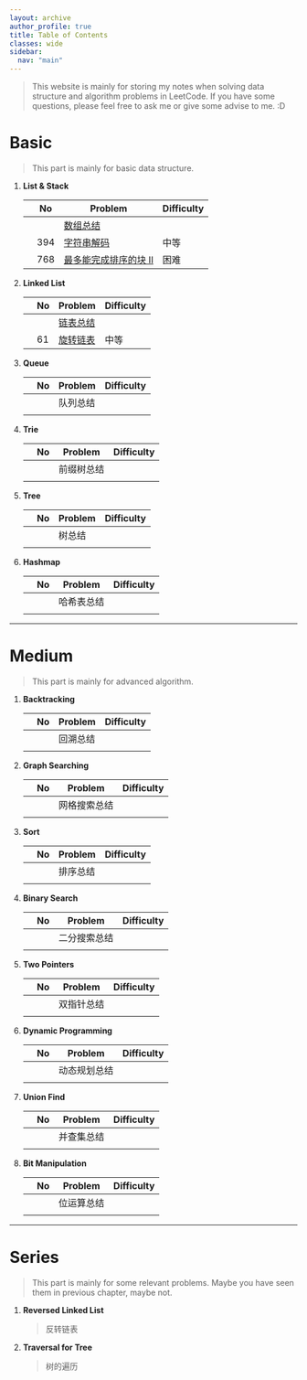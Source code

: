 ```yaml
---
layout: archive
author_profile: true
title: Table of Contents
classes: wide
sidebar:
  nav: "main"
---
```


> This website is mainly for storing my notes when solving data structure and algorithm problems in LeetCode. If you have some questions, please feel free to ask me or give some advise to me. :D

# Basic

> This part is mainly for basic data structure.

1. **List & Stack**

    |     | No  | Problem                                                                   | Difficulty |
    | --- | --- | ------------------------------------------------------------------------- | ---------- |
    |     |     | [数组总结](./_posts/2021-02-03-list-summary.md)                           |            |
    |     | 394 | [字符串解码](./_posts/2021-02-06-decode-string.md)                        | 中等       |
    |     | 768 | [最多能完成排序的块 II](./_posts/2021-02-07-max-chunks-to-make-sorted.md) | 困难       |

2. **Linked List**

    |     | No  | Problem                                                | Difficulty |
    | --- | --- | ------------------------------------------------------ | ---------- |
    |     |     | [链表总结](./_posts/2021-01-31-linked-list-summary.md) |            |
    |     | 61  | [旋转链表](./_posts/2021-02-07-rotate-list.md)                  | 中等       |

1. **Queue**

    |     | No  | Problem  | Difficulty |
    | --- | --- | -------- | ---------- |
    |     |     | 队列总结 |            |
    |     |     |          |            |

2. **Trie**

    |     | No  | Problem    | Difficulty |
    | --- | --- | ---------- | ---------- |
    |     |     | 前缀树总结 |            |
    |     |     |            |            |

3. **Tree**

    |     | No  | Problem | Difficulty |
    | --- | --- | ------- | ---------- |
    |     |     | 树总结  |            |
    |     |     |         |            |
4. **Hashmap**

    |     | No  | Problem    | Difficulty |
    | --- | --- | ---------- | ---------- |
    |     |     | 哈希表总结 |            |
    |     |     |            |            |


----
# Medium

> This part is mainly for advanced algorithm.

1. **Backtracking**

    |     | No  | Problem  | Difficulty |
    | --- | --- | -------- | ---------- |
    |     |     | 回溯总结 |            |
    |     |     |          |            |

2. **Graph Searching**

    |     | No  | Problem      | Difficulty |
    | --- | --- | ------------ | ---------- |
    |     |     | 网格搜索总结 |            |
    |     |     |              |            |

3. **Sort**

    |     | No  | Problem  | Difficulty |
    | --- | --- | -------- | ---------- |
    |     |     | 排序总结 |            |
    |     |     |          |            |

4. **Binary Search**

    |     | No  | Problem      | Difficulty |
    | --- | --- | ------------ | ---------- |
    |     |     | 二分搜索总结 |            |
    |     |     |              |            |

5. **Two Pointers**

    |     | No  | Problem    | Difficulty |
    | --- | --- | ---------- | ---------- |
    |     |     | 双指针总结 |            |
    |     |     |            |            |

6. **Dynamic Programming**

    |     | No  | Problem      | Difficulty |
    | --- | --- | ------------ | ---------- |
    |     |     | 动态规划总结 |            |
    |     |     |              |            |

7. **Union Find**

    |     | No  | Problem    | Difficulty |
    | --- | --- | ---------- | ---------- |
    |     |     | 并查集总结 |            |
    |     |     |            |            |

8. **Bit Manipulation**

    |     | No  | Problem    | Difficulty |
    | --- | --- | ---------- | ---------- |
    |     |     | 位运算总结 |            |
    |     |     |            |            |

----
# Series

> This part is mainly for some relevant problems. Maybe you have seen them in previous chapter, maybe not.

1. **Reversed Linked List**

    > 反转链表

2. **Traversal for Tree**

    > 树的遍历